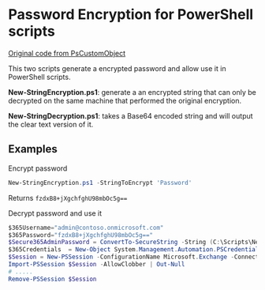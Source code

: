 # Password Encryption for PowerShell scripts

[Original code from PsCustomObject](https://github.com/PsCustomObject/IT-ToolBox)

This two scripts generate a encrypted password and allow use it in PowerShell scripts.

**New-StringEncryption.ps1**: generate a an encrypted string that can only be decrypted on the same machine that performed the original encryption.

**New-StringDecryption.ps1**: takes a Base64 encoded string and will output the clear text version of it.

## Examples

Encrypt password

```powershell
New-StringEncryption.ps1 -StringToEncrypt 'Password'
```
Returns ```fzdxB8+jXgchfghU98mbOc5g==```

Decrypt password and use it

```powershell
$365Username="admin@contoso.onmicrosoft.com"
$365Password="fzdxB8+jXgchfghU98mbOc5g=="
$Secure365AdminPassword = ConvertTo-SecureString -String (C:\Scripts\New-StringDecryption.ps1 -EncryptedString $365Password) -AsPlainText -Force
$365Credentials  = New-Object System.Management.Automation.PSCredential $365Username, $Secure365AdminPassword
$Session = New-PSSession -ConfigurationName Microsoft.Exchange -ConnectionUri https://outlook.office365.com/powershell-liveid/ -Credential $365Credentials -Authentication Basic -AllowRedirection
Import-PSSession $Session -AllowClobber | Out-Null
# .....
Remove-PSSession $Session
```
